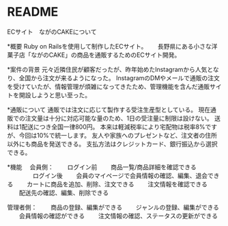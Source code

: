 # README

ECサイト　ながのCAKEについて

*概要
Ruby on Railsを使用して制作したECサイト。　　
長野県にある小さな洋菓子店「ながのCAKE」の商品を通販するためのECサイト開発。

*案件の背景
元々近隣住民が顧客だったが、昨年始めたInstagramから人気となり、全国から注文が来るようになった。
InstagramのDMやメールで通販の注文を受けていたが、情報管理が煩雑になってきたため、管理機能を含んだ通販サイトを開設しようと思い至った。

*通販について
通販では注文に応じて製作する受注生産型としている。
現在通販での注文量は十分に対応可能な量のため、1日の受注量に制限は設けない。
送料は1配送につき全国一律800円。
本来は軽減税率により宅配物は税率8%ですが、今回は10%で統一します。
友人や家族へのプレゼントなど、注文者の住所以外にも商品を発送できる。
支払方法はクレジットカード、銀行振込から選択できる。

*機能　
会員側：
　　ログイン前
　　商品一覧/商品詳細を確認できる
　　
　　ログイン後
　　会員のマイページで会員情報の確認、編集、退会できる
　　カートに商品を追加、削除、注文できる
　　注文情報を確認できる
　　配送先の確認、編集、削除できる

管理者側：
　　商品の登録、編集ができる
　　ジャンルの登録、編集ができる
　　会員情報の確認ができる
　　注文情報の確認、ステータスの更新ができる
　　　　
　　　　
